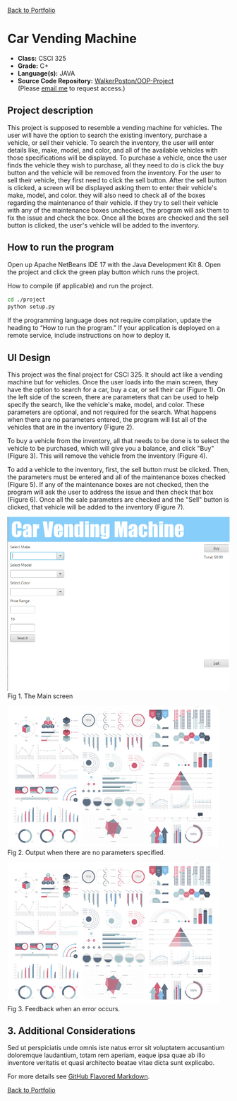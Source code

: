 [Back to Portfolio](./)

Car Vending Machine
===============

-   **Class:** CSCI 325
-   **Grade:** C+
-   **Language(s):** JAVA
-   **Source Code Repository:** [WalkerPoston/OOP-Project](https://github.com/WalkerPoston/OOP-Project)  
    (Please [email me](mailto:walkerposton@gmail.com?subject=GitHub%20Access) to request access.)

## Project description

This project is supposed to resemble a vending machine for vehicles. The user will have the option to search the existing inventory, purchase a vehicle, or sell their vehicle. To search the inventory, the user will enter details like, make, model, and color, and all of the available vehicles with those specifications will be displayed. To purchase a vehicle, once the user finds the vehicle they wish to purchase, all they need to do is click the buy button and the vehicle will be removed from the inventory. For the user to sell their vehicle, they first need to click the sell button. After the sell button is clicked, a screen will be displayed asking them to enter their vehicle's make, model, and color. they will also need to check all of the boxes regarding the maintenance of their vehicle. if they try to sell their vehicle with any of the maintenance boxes unchecked, the program will ask them to fix the issue and check the box. Once all the boxes are checked and the sell button is clicked, the user's vehicle will be added to the inventory.

## How to run the program

Open up Apache NetBeans IDE 17 with the Java Development Kit 8. Open the project and click the green play button which runs the project.

How to compile (if applicable) and run the project.

```bash
cd ./project
python setup.py
```

If the programming language does not require compilation, update the heading to “How to run the program.” If your application is deployed on a remote service, include instructions on how to deploy it.

## UI Design

This project was the final project for CSCI 325. It should act like a vending machine but for vehicles. Once the user loads into the main screen, they have the option to search for a car, buy a car, or sell their car (Figure 1). On the left side of the screen, there are parameters that can be used to help specify the search, like the vehicle's make, model, and color. These parameters are optional, and not required for the search. What happens when there are no parameters entered, the program will list all of the vehicles that are in the inventory (Figure 2). 

To buy a vehicle from the inventory, all that needs to be done is to select the vehicle to be purchased, which will give you a balance, and click "Buy" (Figure 3). This will remove the vehicle from the inventory (Figure 4). 

To add a vehicle to the inventory, first, the sell button must be clicked. Then, the  parameters must be entered and all of the maintenance boxes checked (Figure 5). If any of the maintenance boxes are not checked, then the program will ask the user to address the issue and then check that box (Figure 6). Once all the sale parameters are checked and the "Sell" button is clicked, that vehicle will be added to the inventory (Figure 7).

![screenshot](images/OOP_Project_thumbnail.png)  
Fig 1. The Main screen

![screenshot](images/dummy_thumbnail.jpg)  
Fig 2. Output when there are no parameters specified.

![screenshot](images/dummy_thumbnail.jpg)  
Fig 3. Feedback when an error occurs.

## 3. Additional Considerations

Sed ut perspiciatis unde omnis iste natus error sit voluptatem accusantium doloremque laudantium, totam rem aperiam, eaque ipsa quae ab illo inventore veritatis et quasi architecto beatae vitae dicta sunt explicabo. 

For more details see [GitHub Flavored Markdown](https://guides.github.com/features/mastering-markdown/).

[Back to Portfolio](./)
